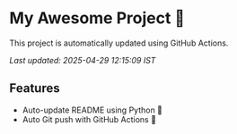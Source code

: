 # My Awesome Project 🚀

This project is automatically updated using GitHub Actions.

_Last updated: 2025-04-29 12:15:09 IST_

## Features
- Auto-update README using Python 🐍
- Auto Git push with GitHub Actions 🤖

